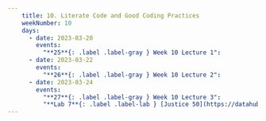 ```yaml
---
    title: 10. Literate Code and Good Coding Practices
    weekNumber: 10
    days:
      - date: 2023-03-20
        events:
          "**25**{: .label .label-gray } Week 10 Lecture 1":
      - date: 2023-03-22
        events:
          "**26**{: .label .label-gray } Week 10 Lecture 2":
      - date: 2023-03-24
        events:
          "**27**{: .label .label-gray } Week 10 Lecture 3":
          "**Lab 7**{: .label .label-lab } [Justice 50](https://datahub.berkeley.edu/)":         
---
```

